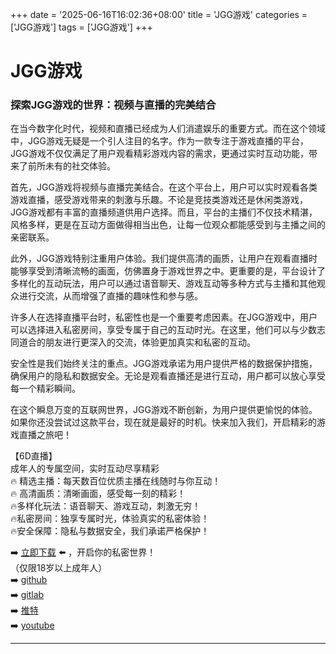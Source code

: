 +++
date = '2025-06-16T16:02:36+08:00'
title = 'JGG游戏'
categories = ['JGG游戏']
tags = ['JGG游戏']
+++

# JGG游戏

### 探索JGG游戏的世界：视频与直播的完美结合

在当今数字化时代，视频和直播已经成为人们消遣娱乐的重要方式。而在这个领域中，JGG游戏无疑是一个引人注目的名字。作为一款专注于游戏直播的平台，JGG游戏不仅仅满足了用户观看精彩游戏内容的需求，更通过实时互动功能，带来了前所未有的社交体验。

首先，JGG游戏将视频与直播完美结合。在这个平台上，用户可以实时观看各类游戏直播，感受游戏带来的刺激与乐趣。不论是竞技类游戏还是休闲类游戏，JGG游戏都有丰富的直播频道供用户选择。而且，平台的主播们不仅技术精湛，风格多样，更是在互动方面做得相当出色，让每一位观众都能感受到与主播之间的亲密联系。

此外，JGG游戏特别注重用户体验。我们提供高清的画质，让用户在观看直播时能够享受到清晰流畅的画面，仿佛置身于游戏世界之中。更重要的是，平台设计了多样化的互动玩法，用户可以通过语音聊天、游戏互动等多种方式与主播和其他观众进行交流，从而增强了直播的趣味性和参与感。

许多人在选择直播平台时，私密性也是一个重要考虑因素。在JGG游戏中，用户可以选择进入私密房间，享受专属于自己的互动时光。在这里，他们可以与少数志同道合的朋友进行更深入的交流，体验更加真实和私密的互动。

安全性是我们始终关注的重点。JGG游戏承诺为用户提供严格的数据保护措施，确保用户的隐私和数据安全。无论是观看直播还是进行互动，用户都可以放心享受每一个精彩瞬间。

在这个瞬息万变的互联网世界，JGG游戏不断创新，为用户提供更愉悦的体验。如果你还没尝试过这款平台，现在就是最好的时机。快来加入我们，开启精彩的游戏直播之旅吧！

【6D直播】  
成年人的专属空间，实时互动尽享精彩  
🔥 精选主播：每天数百位优质主播在线随时与你互动！  
🔥 高清画质：清晰画面，感受每一刻的精彩！  
🔥多样化玩法：语音聊天、游戏互动，刺激无穷！  
🔥私密房间：独享专属时光，体验真实的私密体验！  
🔥安全保障：隐私与数据安全，我们承诺严格保护！  

➡️ [立即下载](https://down123.s3.ap-east-1.amazonaws.com/down/down.html?channelCode=blog) ⬅️ ，开启你的私密世界！  
（仅限18岁以上成年人）  
➡️ [github](https://aldult-live.github.io/)  
➡️ [gitlab](https://seo-09598d.gitlab.io/)  
➡️ [推特](https://x.com/wegame33)  
➡️ [youtube](https://www.youtube.com/@6Dlive)  

---
